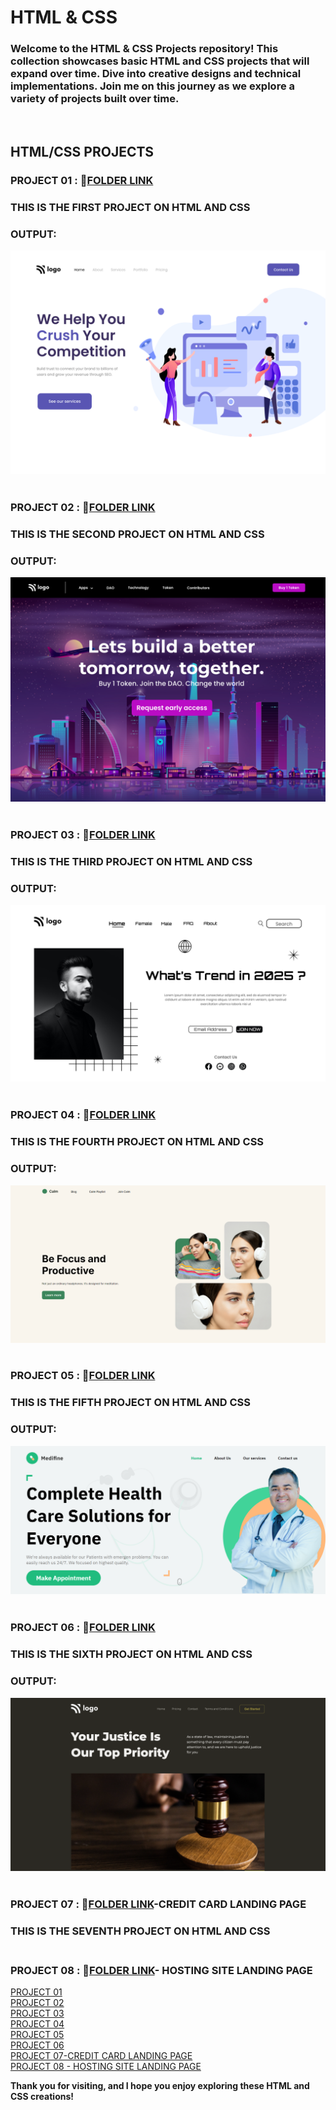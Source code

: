 # HTML & CSS 

### Welcome to the HTML & CSS Projects repository! This collection showcases basic HTML and CSS projects that will expand over time. Dive into creative designs and technical implementations. Join me on this journey as we explore a variety of projects built over time. 

<br>


## HTML/CSS PROJECTS <br>
### PROJECT 01 : 📁[FOLDER LINK](https://github.com/imankitadas/Fullstack-Javascript-Projects-2023/tree/main/HTML%20and%20CSS%20Projects/Project%2001)<br>

### THIS IS THE FIRST PROJECT ON HTML AND CSS 
### OUTPUT:
![iMG1](./Project%2001/output.png)<br><br>

### PROJECT 02 : 📁[FOLDER LINK](https://github.com/imankitadas/Fullstack-Javascript-Projects-2023/tree/main/HTML%20and%20CSS%20Projects/Project%2002) <br>

### THIS IS THE SECOND PROJECT ON HTML AND CSS 
### OUTPUT:
![iMG2](./Project%2002/output.png)<br><br>


### PROJECT 03 : 📁[FOLDER LINK](https://github.com/imankitadas/Fullstack-Javascript-Projects-2023/tree/main/HTML%20and%20CSS%20Projects/Project%2003) <br>

### THIS IS THE THIRD PROJECT ON HTML AND CSS 
### OUTPUT:
![iMG2](./Project%2003/output.png)<br><br>



### PROJECT 04 : 📁[FOLDER LINK](https://github.com/imankitadas/Fullstack-Javascript-Projects-2023/tree/main/HTML%20and%20CSS%20Projects/Project%2004) <br>

### THIS IS THE FOURTH PROJECT ON HTML AND CSS 
### OUTPUT:
![iMG2](./Project%2004/output.png)<br><br>

### PROJECT 05 : 📁[FOLDER LINK](https://github.com/imankitadas/Fullstack-Javascript-Projects-2023/tree/main/HTML%20and%20CSS%20Projects/Project%2005) <br>

### THIS IS THE FIFTH PROJECT ON HTML AND CSS 
### OUTPUT:
![iMG2](./Project%2005/output.png)<br><br>


### PROJECT 06 : 📁[FOLDER LINK](https://github.com/imankitadas/Fullstack-Javascript-Projects-2023/tree/main/HTML%20and%20CSS%20Projects/Project%2006) <br>

### THIS IS THE SIXTH PROJECT ON HTML AND CSS 
### OUTPUT:
![iMG2](./Project%2006/output.png)<br><br>

### PROJECT 07 : 📁[FOLDER LINK](https://github.com/imankitadas/Fullstack-Javascript-Projects-2023/tree/main/HTML%20and%20CSS%20Projects/Project%2007%20-%20Credit%20card%20Landing%20page)-CREDIT CARD LANDING PAGE <br>

### THIS IS THE SEVENTH PROJECT ON HTML AND CSS <BR><BR>

### PROJECT 08 : 📁[FOLDER LINK](https://github.com/imankitadas/Fullstack-Javascript-Projects-2023/tree/main/HTML%20and%20CSS%20Projects/Project%2008%20-Hosting%20Landing%20Page)- HOSTING SITE LANDING PAGE

[PROJECT 01](https://github.com/imankitadas/Fullstack-Javascript-Projects-2023/tree/main/HTML%20and%20CSS%20Projects/Project%2001) <br>
[PROJECT 02](https://github.com/imankitadas/Fullstack-Javascript-Projects-2023/tree/main/HTML%20and%20CSS%20Projects/Project%2002) <br>
[PROJECT 03](https://github.com/imankitadas/Fullstack-Javascript-Projects-2023/tree/main/HTML%20and%20CSS%20Projects/Project%2003) <br>
[PROJECT 04](https://github.com/imankitadas/Fullstack-Javascript-Projects-2023/tree/main/HTML%20and%20CSS%20Projects/Project%2004) <br>
[PROJECT 05](https://github.com/imankitadas/Fullstack-Javascript-Projects-2023/tree/main/HTML%20and%20CSS%20Projects/Project%2005) <br>
[PROJECT 06](https://github.com/imankitadas/Fullstack-Javascript-Projects-2023/tree/main/HTML%20and%20CSS%20Projects/Project%2006) <br>
[PROJECT 07-CREDIT CARD LANDING PAGE](https://github.com/imankitadas/Fullstack-Javascript-Projects-2023/tree/main/HTML%20and%20CSS%20Projects/Project%2007%20-%20Credit%20card%20Landing%20page) <br>
[PROJECT 08 - HOSTING SITE LANDING PAGE](https://github.com/imankitadas/Fullstack-Javascript-Projects-2023/tree/main/HTML%20and%20CSS%20Projects/Project%2008%20-Hosting%20Landing%20Page)

**Thank you for visiting, and I hope you enjoy exploring these HTML and CSS creations!**
